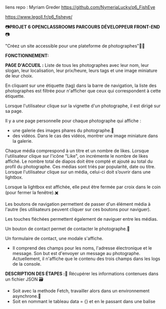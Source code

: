 liens repo : Myriam Greder
https://github.com/NymeriaLucky/p6_FishEye

https://www.legoll.fr/p6_fisheye/


📷️**PROJET 6 OPENCLASSROOMS PARCOURS DÉVELOPPEUR FRONT-END**📷️

"Créez un site accessible pour une plateforme de photographes"👨‍💻️

**FONCTIONNEMENT:**

**PAGE D'ACCUEIL :**
Liste de tous les photographes avec leur nom, leur slogan, leur localisation,
leur prix/heure, leurs tags et une image miniature de leur choix.

En cliquant sur une étiquette (tag) dans la barre de navigation, la liste des
photographes est filtrée pour n'afficher que ceux qui correspondent à cette
étiquette.

Lorsque l'utilisateur clique sur la vignette d'un photographe, il est dirigé sur sa
page.

Il y a une page personnelle pour chaque photographe qui affiche :
  - une galerie des images phares du photographe.📸
  - des vidéos.
    Dans le cas des vidéos, montrer une image miniature dans la galerie.

Chaque média comprespond à un  titre et un nombre de likes.
Lorsque l'utilisateur clique sur l'icône "Like", on incrémente le nombre
de likes affiché.
Le nombre total de diapos doit être compté et ajouté au total du profil
du photographe.
Ces médias sont triés par popularité, date ou titre.
Lorsque l'utilisateur clique sur un média, celui-ci doit s’ouvrir dans une
lightbox.

Lorsque la lightbox est affichée, elle peut être fermée par croix dans le coin (pour
fermer la fenêtre).✖️

Les boutons de navigation permettent de passer d'un élément média
à l'autre (les utilisateurs peuvent cliquer sur ces boutons pour
naviguer).

Les touches fléchées permettent également de naviguer entre les
médias.

Un bouton de contact permet de contacter le photographe.📨️

Un formulaire de contact, une modale s'affiche.
- Il comprend des champs pour les noms, l'adresse électronique et le
message. Son but est d'envoyer un message au photographe.
Actuellement, il n'affiche que le contenu des trois champs dans
les logs de la console.


**DESCRIPTION DES ÉTAPES :📝**
Récupérer les informations contenues dans un fichier JSON 🗃️
- Soit avec la methode Fetch, travailler alors dans un environnement asynchrone.👷
- Soit en nommant le tableau data = {} et en le passant dans une balise <script>(environnement synchrone)
- Comprendre le design pattern Factory Method. (essentiel)🏗️
- Prévoir une Class qui me permettras de lire et trier les données du fichier JSON 🔨
- Au choix créer deux pages une pour les photographes et une
   pour afficher les media liées à un photographe précis.📃️
Ou alors, faire en sorte que tout se déroule sur la page index.html :
(ce qui revient à faire une Single Page Application [SPA], plus
complexe, si on n'est pas familier avec la POO).
- On doit pouvoir trier les photographes en fonction de leur TAG
- Trier les photos en fonction de la popularité (nombre de
like)/date/titre
- Créer un input Select personnalisé (pour le trie des photos)
- Afficher un formulaire de contact
- Créer et afficher un carrousel.
- Incrémenter le compteur de like💚
- Intégrer la maquette HTML/CSS📈
- rendre responsive pour pouvoir consulter sur iphone-x📱
- Et l'axe principal de ce projet rendre le site accessible, au visiteur en
situation de handicap.♿️♿️
 
**Objectifs personnels :** 
Faire en fonction de mes connaissances.👩‍🎓️
S'appuyer sur beaucoup de ressources externes pour trouver les solutions les plus pertinentes qui feront fonctionner ce projet 6.🕵‍♀️️
 Aquerir les connaissances necessaires à l'utilisation du javascript dans le front-end.

